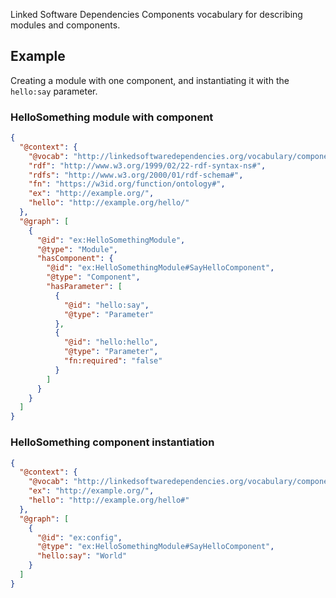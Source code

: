 Linked Software Dependencies Components vocabulary for describing modules and components.

## Example

Creating a module with one component, and instantiating it with the `hello:say` parameter.

### HelloSomething module with component

```json
{
  "@context": {
    "@vocab": "http://linkedsoftwaredependencies.org/vocabulary/components#",
    "rdf": "http://www.w3.org/1999/02/22-rdf-syntax-ns#",
    "rdfs": "http://www.w3.org/2000/01/rdf-schema#",
    "fn": "https://w3id.org/function/ontology#",
    "ex": "http://example.org/",
    "hello": "http://example.org/hello/"
  },
  "@graph": [
    {
      "@id": "ex:HelloSomethingModule",
      "@type": "Module",
      "hasComponent": {
        "@id": "ex:HelloSomethingModule#SayHelloComponent",
        "@type": "Component",
        "hasParameter": [
          {
            "@id": "hello:say",
            "@type": "Parameter"
          },
          {
            "@id": "hello:hello",
            "@type": "Parameter",
            "fn:required": "false"
          }
        ]
      }
    }
  ]
}
```

### HelloSomething component instantiation

```json
{
  "@context": {
    "@vocab": "http://linkedsoftwaredependencies.org/vocabulary/components#",
    "ex": "http://example.org/",
    "hello": "http://example.org/hello#"
  },
  "@graph": [
    {
      "@id": "ex:config",
      "@type": "ex:HelloSomethingModule#SayHelloComponent",
      "hello:say": "World"
    }
  ]
}
```